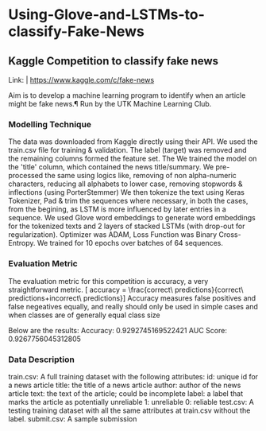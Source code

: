 # Using-Glove-and-LSTMs-to-classify-Fake-News
## Kaggle Competition to classify fake news

Link: | https://www.kaggle.com/c/fake-news

Aim is to develop a machine learning program to identify when an article might be fake news.¶
Run by the UTK Machine Learning Club.

### Modelling Technique
The data was downloaded from Kaggle directly using their API. We used the train.csv file for training & validation.
The label (target) was removed and the remaining columns formed the feature set. The 
We trained the model on the 'title' column, which contained the news title/summary.
We pre-processed the same using logics like, removing of non alpha-numeric characters, reducing all alphabets to lower case, removing stopwords & inflections (using PorterStemmer)
We then tokenize the text using Keras Tokenizer, Pad & trim the sequences where necessary, in both the cases, from the begining, as LSTM is more influenced by later entries in a sequence.
We used Glove word embeddings to generate word embeddings for the tokenized texts and 2 layers of stacked LSTMs (with drop-out for regularization).
Optimizer was ADAM, Loss Function was Binary Cross-Entropy.
We trained for 10 epochs over batches of 64 sequences.

### Evaluation Metric
The evaluation metric for this competition is accuracy, a very straightforward metric.
[ accuracy = \frac{correct\ predictions}{correct\ predictions+incorrect\ predictions}]
Accuracy measures false positives and false negeatives equally, and really should only be used in simple cases and when classes are of generally equal class size

Below are the results:
Accuracy:   0.9292745169522421
AUC Score:  0.9267756045312805

### Data Description
train.csv: A full training dataset with the following attributes:
  id: unique id for a news article 
  title: the title of a news article 
  author: author of the news article 
  text: the text of the article; could be incomplete 
  label: a label that marks the article as potentially unreliable
    1: unreliable
    0: reliable
test.csv: A testing training dataset with all the same attributes at train.csv without the label.
submit.csv: A sample submission
